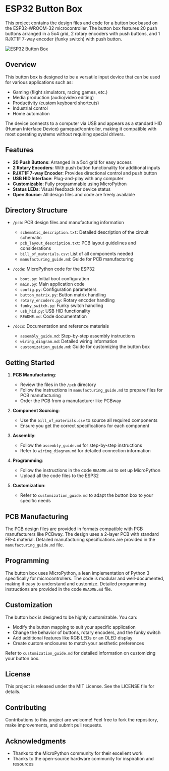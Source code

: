 # ESP32 Button Box

This project contains the design files and code for a button box based on the ESP32-WROOM-32 microcontroller. The button box features 20 push buttons arranged in a 5x4 grid, 2 rotary encoders with push buttons, and 1 RJXT1F 7-way encoder (funky switch) with push button.

![ESP32 Button Box](docs/images/button_box_illustration.png)

## Overview

This button box is designed to be a versatile input device that can be used for various applications such as:

- Gaming (flight simulators, racing games, etc.)
- Media production (audio/video editing)
- Productivity (custom keyboard shortcuts)
- Industrial control
- Home automation

The device connects to a computer via USB and appears as a standard HID (Human Interface Device) gamepad/controller, making it compatible with most operating systems without requiring special drivers.

## Features

- **20 Push Buttons**: Arranged in a 5x4 grid for easy access
- **2 Rotary Encoders**: With push button functionality for additional inputs
- **RJXT1F 7-way Encoder**: Provides directional control and push button
- **USB HID Interface**: Plug-and-play with any computer
- **Customizable**: Fully programmable using MicroPython
- **Status LEDs**: Visual feedback for device status
- **Open Source**: All design files and code are freely available

## Directory Structure

- `/pcb`: PCB design files and manufacturing information
  - `schematic_description.txt`: Detailed description of the circuit schematic
  - `pcb_layout_description.txt`: PCB layout guidelines and considerations
  - `bill_of_materials.csv`: List of all components needed
  - `manufacturing_guide.md`: Guide for PCB manufacturing

- `/code`: MicroPython code for the ESP32
  - `boot.py`: Initial boot configuration
  - `main.py`: Main application code
  - `config.py`: Configuration parameters
  - `button_matrix.py`: Button matrix handling
  - `rotary_encoders.py`: Rotary encoder handling
  - `funky_switch.py`: Funky switch handling
  - `usb_hid.py`: USB HID functionality
  - `README.md`: Code documentation

- `/docs`: Documentation and reference materials
  - `assembly_guide.md`: Step-by-step assembly instructions
  - `wiring_diagram.md`: Detailed wiring information
  - `customization_guide.md`: Guide for customizing the button box

## Getting Started

1. **PCB Manufacturing**: 
   - Review the files in the `/pcb` directory
   - Follow the instructions in `manufacturing_guide.md` to prepare files for PCB manufacturing
   - Order the PCB from a manufacturer like PCBway

2. **Component Sourcing**:
   - Use the `bill_of_materials.csv` to source all required components
   - Ensure you get the correct specifications for each component

3. **Assembly**:
   - Follow the `assembly_guide.md` for step-by-step instructions
   - Refer to `wiring_diagram.md` for detailed connection information

4. **Programming**:
   - Follow the instructions in the code `README.md` to set up MicroPython
   - Upload all the code files to the ESP32

5. **Customization**:
   - Refer to `customization_guide.md` to adapt the button box to your specific needs

## PCB Manufacturing

The PCB design files are provided in formats compatible with PCB manufacturers like PCBway. The design uses a 2-layer PCB with standard FR-4 material. Detailed manufacturing specifications are provided in the `manufacturing_guide.md` file.

## Programming

The button box uses MicroPython, a lean implementation of Python 3 specifically for microcontrollers. The code is modular and well-documented, making it easy to understand and customize. Detailed programming instructions are provided in the code `README.md` file.

## Customization

The button box is designed to be highly customizable. You can:

- Modify the button mapping to suit your specific application
- Change the behavior of buttons, rotary encoders, and the funky switch
- Add additional features like RGB LEDs or an OLED display
- Create custom enclosures to match your aesthetic preferences

Refer to `customization_guide.md` for detailed information on customizing your button box.

## License

This project is released under the MIT License. See the LICENSE file for details.

## Contributing

Contributions to this project are welcome! Feel free to fork the repository, make improvements, and submit pull requests.

## Acknowledgments

- Thanks to the MicroPython community for their excellent work
- Thanks to the open-source hardware community for inspiration and resources
